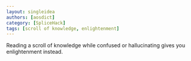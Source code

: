 ```yaml
---
layout: singleidea
authors: [aosdict]
category: [SpliceHack]
tags: [scroll of knowledge, enlightenment]
---
```

Reading a scroll of knowledge while confused or hallucinating gives you enlightenment instead.
